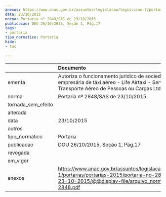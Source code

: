 ```yaml
---
anexos: https://www.anac.gov.br/assuntos/legislacao/legislacao-1/portarias/portarias-2015/portaria-no-2848-sas-de-23-10-2015/@@display-file/arquivo_norma/PA2015-2848.pdf
data: 23/10/2015
norma: Portaria nº 2848/SAS de 23/10/2015
publicacao: DOU 26/10/2015, Seção 1, Pág.17
tags:
- portaria
tipo_normatico: Portaria
hide: 
- toc 
 
---
```


|                    | Documento                                                                                                                                                         |
|:-------------------|:------------------------------------------------------------------------------------------------------------------------------------------------------------------|
| ementa             | Autoriza o funcionamento jurídico de sociedade empresária de táxi aéreo - Life Airtaxi - Serviços de Transporte Aéreo de Pessoas ou Cargas Ltda.                  |
| norma              | Portaria nº 2848/SAS de 23/10/2015                                                                                                                                |
| tornada_sem_efeito |                                                                                                                                                                   |
| alterada           |                                                                                                                                                                   |
| data               | 23/10/2015                                                                                                                                                        |
| outros             |                                                                                                                                                                   |
| tipo_normatico     | Portaria                                                                                                                                                          |
| publicacao         | DOU 26/10/2015, Seção 1, Pág.17                                                                                                                                   |
| revogada           |                                                                                                                                                                   |
| em_vigor           |                                                                                                                                                                   |
| anexos             | https://www.anac.gov.br/assuntos/legislacao/legislacao-1/portarias/portarias-2015/portaria-no-2848-sas-de-23-10-2015/@@display-file/arquivo_norma/PA2015-2848.pdf |